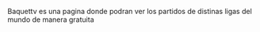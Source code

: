 Baquettv es una pagina donde podran ver los partidos de distinas ligas del mundo de manera gratuita
